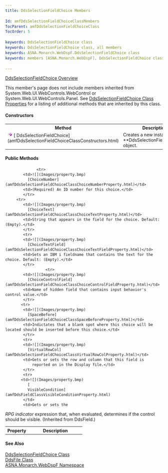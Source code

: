 ```yaml
---
title: DdsSelectionFieldChoice Members

Id: amfDdsSelectionFieldChoiceClassMembers
TocParent: amfDdsSelectionFieldChoiceClass
TocOrder: 5

keywords: DdsSelectionFieldChoice class
keywords: DdsSelectionFieldChoice class, all members
keywords: ASNA.Monarch.WebDspF.DdsSelectionFieldChoice class
keywords: members [ASNA.Monarch.WebDspF], DdsSelectionFieldChoice class

---
```


[DdsSelectionFieldChoice Overview](amfDdsSelectionFieldChoiceClass.html) 

This member's page does not include members inherited from System.Web.UI.WebControls.WebControl or System.Web.UI.WebControls.Panel. See [DdsSelectionFieldChoice Class Properties](amfDdsSelectionFieldChoiceClassPropertiesMain.html) for a listing of additional methods that are inherited by this class.

#### Constructors
<table class="mytable" cellspacing="0" cellpadding="4" width="90%">
          <colgroup><col width="20%" /><col width="70%" />
          </colgroup>
          <tr><th>Method</th>
              <th>Description</th>
          </tr>
          <tr valign="top">
            <td><img alt="public method" src="Images/Methods.bmp" width="16" height="16" border="0" /> 
            [
            DdsSelectionFieldChoice](amfDdsSelectionFieldChoiceClassConstructors.html)</td>
            <td>Creates a new instance of a       
 **DdsSelectionFieldChoice**  object.</td>
          </tr>
</table>

#### Public Methods
<table class="mytable" cellspacing="0" cellpadding="4" width="90%">
          <colgroup>
            <col width="30%" />
            <col width="70%" />
          </colgroup>
          <tr>
            <th>Property</th>
            <th>Description</th>
          </tr>

		          <tr>
            <td>![](Images/property.bmp)
              [ChoiceNumber](amfDdsSelectionFieldChoiceClassChoiceNumberProperty.html)</td>
            <td>(Required) An ID number for this choice.</td>
            </tr>
		 <tr>
            <td>![](Images/property.bmp)
              [ChoiceText](amfDdsSelectionFieldChoiceClassChoiceTextProperty.html)</td>
            <td>String that appears in the field for the choice. Default: (Empty).</td>
            </tr>
			<tr>
            <td>![](Images/property.bmp)
              [ChoiceTextField](amfDdsSelectionFieldChoiceClassChoiceTextFieldProperty.html)</td>
            <td>Sets an IBM i fieldname that contains the text for the choice. Default: (Empty).</td>
            </tr>
					  <tr>
            <td>![](Images/property.bmp)
              [ChoiceControlField](amfDdsSelectionFieldChoiceClassChoiceControlFieldProperty.html)</td>
            <td>Name of hidden field that contains input behavior's control value.</td>
            </tr>
		   <tr>
            <td>![](Images/property.bmp)
              [SpaceBefore](amfDdsSelectionFieldChoiceClassSpaceBeforeProperty.html)</td>
            <td>Indictates that a blank spot where this choice will be located should be inserted before this choice.</td>
            </tr>	
        	<tr>
            <td>![](Images/property.bmp)
              [VirtualRowCol](amfDdsSelectionFieldChoiceClassVirtualRowColProperty.html)</td>
            <td>Gets or sets the row and column that this field is
				reported on in the Display file.</td>
            </tr>
			<tr>           
		   <td>![](Images/property.bmp)
              [
              VisibleCondition](amfDdsFieldClassVisibleConditionProperty.html)
            </td>
            <td>Gets or sets the 
 *RPG indicator*  expression that, when
            evaluated, determines if the control should be visible. (Inherited
            from DdsField.)</td>
          </tr>
</table>

#### See Also
[DdsSelectionFieldChoice
      Class](amfDdsSelectionFieldChoiceClass.html)
      <br />
      [DdsFile Class](amfDdsFileClass.html)
      <br />
      [
      ASNA.Monarch.WebDspF Namespace](amfWebDspFNamespace.html)


